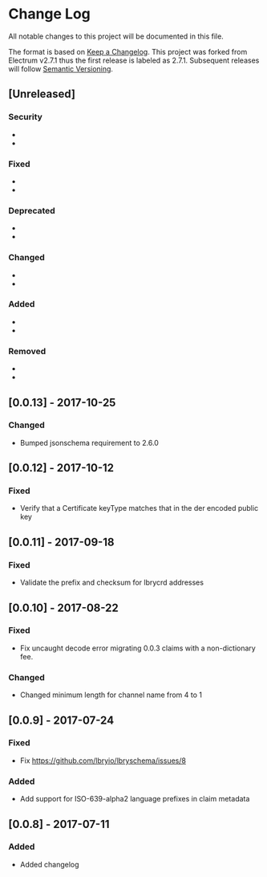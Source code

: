 # Change Log
All notable changes to this project will be documented in this file.

The format is based on [Keep a Changelog](http://keepachangelog.com/).
This project was forked from Electrum v2.7.1 thus the first release is
labeled as 2.7.1. Subsequent releases will follow
[Semantic Versioning](http://semver.org/).

## [Unreleased]
### Security
  *
  *

### Fixed
  *
  *

### Deprecated
  *
  *

### Changed
  *
  *

### Added
  *
  *

### Removed
  *
  *


## [0.0.13] - 2017-10-25
### Changed
 * Bumped jsonschema requirement to 2.6.0


## [0.0.12] - 2017-10-12
### Fixed
 * Verify that a Certificate keyType matches that in the der encoded public key


## [0.0.11] - 2017-09-18
### Fixed
 * Validate the prefix and checksum for lbrycrd addresses


## [0.0.10] - 2017-08-22
### Fixed
 * Fix uncaught decode error migrating 0.0.3 claims with a non-dictionary fee.

### Changed
 * Changed minimum length for channel name from 4 to 1


## [0.0.9] - 2017-07-24
### Fixed
 * Fix https://github.com/lbryio/lbryschema/issues/8

### Added
 * Add support for ISO-639-alpha2 language prefixes in claim metadata


## [0.0.8] - 2017-07-11
### Added
 * Added changelog


